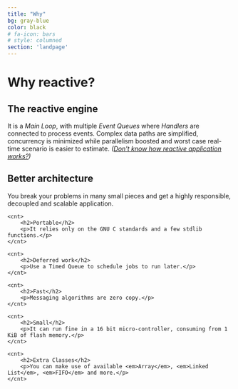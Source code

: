 ```yaml
---
title: "Why"
bg: gray-blue
color: black
# fa-icon: bars
# style: columned
section: 'landpage'
---
```

<h1>Why reactive?</h1>

<cnt>
    <h2>The reactive engine</h2>
    <p>It is a <em>Main Loop</em>, with multiple <em>Event Queues</em> where <em>Handlers</em> are connected to process events.
    Complex data paths are simplified,
    concurrency is minimized while parallelism boosted and
    worst case real-time scenario is easier to estimate.
    <em>(<a href="https://gist.github.com/staltz/868e7e9bc2a7b8c1f754">Don't know how reactive application works?</a>)</em>
    </p>
</cnt>

<div class="container columned">
    <cnt>
        <h2>Better architecture</h2>
        <p>You break your problems in many small pieces and get a highly responsible, decoupled and scalable application.</p>
    </cnt>

    <cnt>
        <h2>Portable</h2>
        <p>It relies only on the GNU C standards and a few stdlib functions.</p>
    </cnt>

    <cnt>
        <h2>Deferred work</h2>
        <p>Use a Timed Queue to schedule jobs to run later.</p>
    </cnt>

    <cnt>
        <h2>Fast</h2>
        <p>Messaging algorithms are zero copy.</p>
    </cnt>

    <cnt>
        <h2>Small</h2>
        <p>It can run fine in a 16 bit micro-controller, consuming from 1 KiB of flash memory.</p>
    </cnt>

    <cnt>
        <h2>Extra Classes</h2>
        <p>You can make use of available <em>Array</em>, <em>Linked List</em>, <em>FIFO</em> and more.</p>
    </cnt>
</div>
